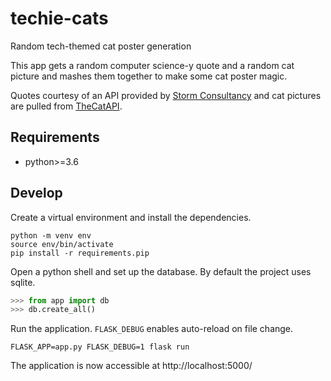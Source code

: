 # techie-cats
Random tech-themed cat poster generation

This app gets a random computer science-y quote and a random cat 
picture and mashes them together to make some cat poster magic.

Quotes courtesy of an API provided by [Storm Consultancy](http://quotes.stormconsultancy.co.uk/)
and cat pictures are pulled from [TheCatAPI](https://thecatapi.com/).

## Requirements
* python>=3.6

## Develop

Create a virtual environment and install the dependencies.
```commandline
python -m venv env
source env/bin/activate
pip install -r requirements.pip
```

Open a python shell and set up the database. By default the project uses sqlite.
```python
>>> from app import db
>>> db.create_all()
```

Run the application. `FLASK_DEBUG` enables auto-reload on file change.
```commandline
FLASK_APP=app.py FLASK_DEBUG=1 flask run
```

The application is now accessible at http://localhost:5000/

